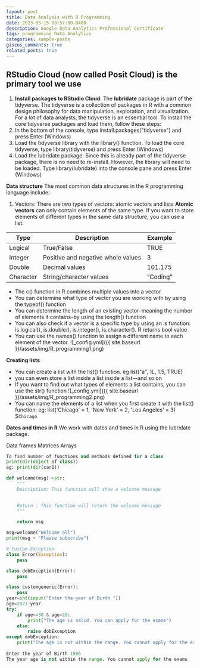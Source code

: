 ```yaml
---
layout: post
title: Data Analysis with R Programming
date: 2023-05-15 08:57:00-0400
description: Google Data Analytics Professional Certificate
tags: programming Data Analytics 
categories: sample-posts
giscus_comments: true
related_posts: true
---
```


## RStudio Cloud (now called Posit Cloud) is the primary tool we use  
1. **Install packages to RStudio Cloud**: The **lubridate** package is part of the tidyverse. The tidyverse is a collection of packages in R with a common design philosophy for data manipulation, exploration, and visualization. For a lot of data analysts, the tidyverse is an essential tool.
To install the core tidyverse packages and load them, follow these steps:
1. In the bottom of the console, type install.packages("tidyverse") and press Enter (Windows)
2. Load the tidyverse library with the library() function. To load the core tidyverse, type library(tidyverse) and press Enter (Windows)
3. Load the lubridate package. Since this is already part of the tidyverse package, there is no need to re-install. However, the library will need to be loaded. Type library(lubridate) into the console pane and press Enter (Windows)

**Data structure**
The most common data structures in the R programming language include: 

1. Vectors: There are two types of vectors: atomic vectors and lists
**Atomic vectors** can only contain elements of the same type. If you want to store elements of different types in the same data structure, you can use a list. 

| Type       	| Description                        	| Example   	|
|------------	|------------------------------------	|-----------	|
| Logical    	| True/False                         	| TRUE      	|
| Integer    	| Positive and negative whole values 	| 3         	|
| Double     	| Decimal values                     	| 101.175   	|
| Character  	| String/character values            	| “Coding”  	|
* The c() function in R combines multiple values into a vector
* You can determine what type of vector you are working with by using the typeof() function
* You can determine the length of an existing vector–meaning the number of elements it contains–by using the length() function
* You can also check if a vector is a specific type by using an is function: is.logical(), is.double(), is.integer(), is.character(). R  returns bool value
* You can use the names() function to assign a different name to each element of the vector. 
    ![_config.yml]({{ site.baseurl }}/assets/img/R_programming1.png)

**Creating lists**
* You can create a list with the list() function. eg list("a", 1L, 1.5, TRUE)
* you can even store a list inside a list inside a list—and so on
* If you want to find out what types of elements a list contains, you can use the str() function
    ![_config.yml]({{ site.baseurl }}/assets/img/R_programming2.png)
* You can name the elements of a list when you first create it with the list() function: eg: list('Chicago' = 1, 'New York' = 2, 'Los Angeles' = 3)     $`Chicago`

**Dates and times in R**
We work with dates and times in R using the lubridate package.



Data frames
Matrices
Arrays




```python
To find number of functions and methods defined for a class 
print(dir(object of class))
eg: print(dir(car1))

def welcome(msg)->str:
    """
    Description: This function will show a welcome message
    

    Return : This function will return the welcome message 
    """

    return msg

msg=welcome("Welcome all")
print(msg + "Please subscribe")

# Custom Exception
class Error(Exception):
    pass

class dobException(Error):
    pass

class customgeneric(Error):
    pass
year=int(input("Enter the year of Birth "))
age=2021-year
try:
    if age<=30 & age>20:
        print("The age is valid. You can apply for the exams")
    else:
        raise dobException
except dobException:
    print("The age is not within the range. You cannot apply for the exams")
    
Enter the year of Birth 1986
The year age is not within the range. You cannot apply for the exams

```
